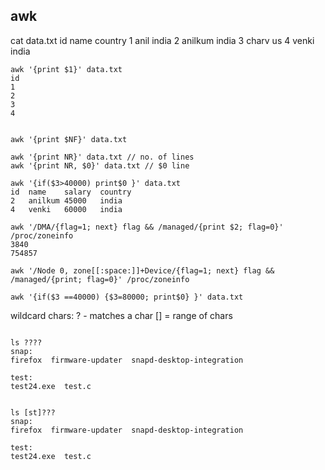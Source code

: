 ## awk

cat data.txt 
id	name	country
1	anil	india
2 	anilkum	india
3	charv	us
4	venki	india


```
awk '{print $1}' data.txt 
id
1
2
3
4


awk '{print $NF}' data.txt

awk '{print NR}' data.txt // no. of lines
awk '{print NR, $0}' data.txt // $0 line

awk '{if($3>40000) print$0 }' data.txt 
id	name	salary	country
2 	anilkum	45000	india
4	venki	60000	india

awk '/DMA/{flag=1; next} flag && /managed/{print $2; flag=0}' /proc/zoneinfo 
3840
754857

awk '/Node 0, zone[[:space:]]+Device/{flag=1; next} flag && /managed/{print; flag=0}' /proc/zoneinfo

awk '{if($3 ==40000) {$3=80000; print$0} }' data.txt
```

wildcard chars:
? - matches a char
[] = range of chars


```

ls ????
snap:
firefox  firmware-updater  snapd-desktop-integration

test:
test24.exe  test.c


ls [st]???
snap:
firefox  firmware-updater  snapd-desktop-integration

test:
test24.exe  test.c

```
